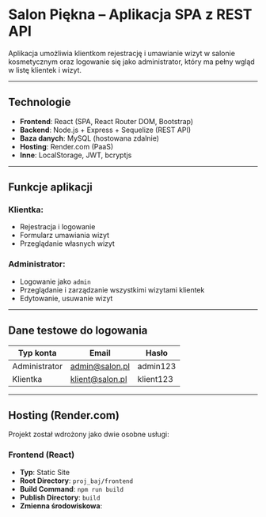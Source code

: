 #  Salon Piękna – Aplikacja SPA z REST API

Aplikacja umożliwia klientkom rejestrację i umawianie wizyt w salonie kosmetycznym oraz logowanie się jako administrator, który ma pełny wgląd w listę klientek i wizyt.

---

##  Technologie

- **Frontend**: React (SPA, React Router DOM, Bootstrap)
- **Backend**: Node.js + Express + Sequelize (REST API)
- **Baza danych**: MySQL (hostowana zdalnie)
- **Hosting**: Render.com (PaaS)
- **Inne**: LocalStorage, JWT, bcryptjs

---

## Funkcje aplikacji

###  Klientka:
- Rejestracja i logowanie
- Formularz umawiania wizyt
- Przeglądanie własnych wizyt

### Administrator:
- Logowanie jako `admin`
- Przeglądanie i zarządzanie wszystkimi wizytami klientek
- Edytowanie, usuwanie wizyt

---

##  Dane testowe do logowania

| Typ konta   | Email               | Hasło      |
|-------------|---------------------|------------|
| Administrator | admin@salon.pl    | admin123   |
| Klientka      | klient@salon.pl   | klient123  |

---

##  Hosting (Render.com)

Projekt został wdrożony jako dwie osobne usługi:

###  Frontend (React)
- **Typ**: Static Site
- **Root Directory**: `proj_baj/frontend`
- **Build Command**: `npm run build`
- **Publish Directory**: `build`
- **Zmienna środowiskowa**:


